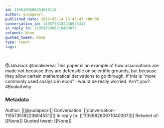 ```yaml
---
id: 1106189686354010114
author: yudapearl
published_date: 2019-03-14 13:45:47 +00:00
conversation_id: 1105735182236045312
in_reply_to: 1105962606710403073
retweet: None
quoted_tweet: None
type: tweet
tags:

---
```


@Jabaluck @analisereal This paper is an example of how assumptions are made not because they are defensible on scientific grounds, but because they  allow certain mathematical derivations to go through. If this is "more commonly used analysis in econ" I would be really worried. Arn't you?. #Bookofwhy

### Metadata

Author: [[@yudapearl]]
Conversation: [[conversation-1105735182236045312]]
In reply to: [[1105962606710403073]]
Retweet of: [[None]]
Quoted tweet: [[None]]
